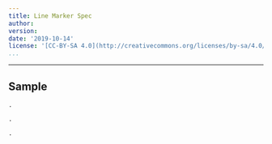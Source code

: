 ```yaml
---
title: Line Marker Spec
author:
version:
date: '2019-10-14'
license: '[CC-BY-SA 4.0](http://creativecommons.org/licenses/by-sa/4.0/)'
...
```


---

## Sample

```````````````````````````````` example Sample: 1
.
````````````````````````````````


```````````````````````````````` example(Sample: 2) options(self)
.
````````````````````````````````


```````````````````````````````` example(Sample: 3) options(margin[10])
.
````````````````````````````````


